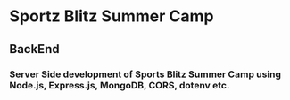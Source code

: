 # Sportz Blitz Summer Camp
## BackEnd

### Server Side development of Sports Blitz Summer Camp using Node.js, Express.js, MongoDB, CORS, dotenv etc. 
